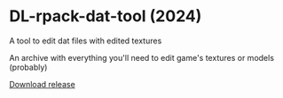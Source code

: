 # DL-rpack-dat-tool (2024)
A tool to edit dat files with edited textures

An archive with everything you'll need to edit game's textures or models (probably)

[Download release](https://github.com/Parapando/DL-rpack-dat-tool/releases/tag/Release)
